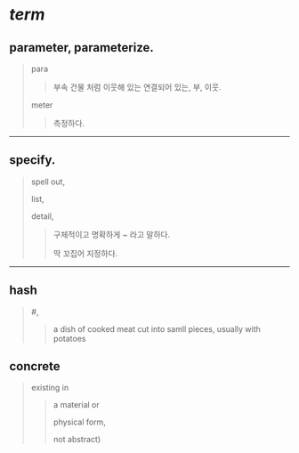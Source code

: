 # **_term_**
## parameter,  parameterize. 
  > para
  >> 부속 건물 처럼 이웃해 있는 연결되어 있는,
  >> 부, 이웃.
  >
  > meter
  >> 측정하다.
---
## specify.
  > spell out,
  >
  > list,
  >
  > detail, 
  >
  >> 구체적이고 명확하게 ~ 라고 말하다.  
  >>
  >> 딱 꼬집어 지정하다.  
---
## hash
  > \#,   
  >> a dish of cooked meat cut into samll pieces,
      usually with potatoes

## concrete
  > existing in 
  >> a material or
  >>
  >> physical form, 
  >>
  >> not abstract)
